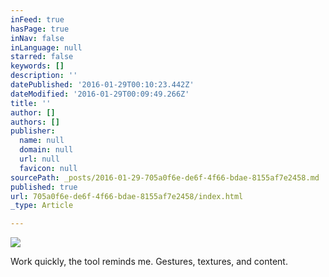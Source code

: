 ```yaml
---
inFeed: true
hasPage: true
inNav: false
inLanguage: null
starred: false
keywords: []
description: ''
datePublished: '2016-01-29T00:10:23.442Z'
dateModified: '2016-01-29T00:09:49.266Z'
title: ''
author: []
authors: []
publisher:
  name: null
  domain: null
  url: null
  favicon: null
sourcePath: _posts/2016-01-29-705a0f6e-de6f-4f66-bdae-8155af7e2458.md
published: true
url: 705a0f6e-de6f-4f66-bdae-8155af7e2458/index.html
_type: Article

---
```

![](https://the-grid-user-content.s3-us-west-2.amazonaws.com/7dc82197-a911-485a-a40c-e2e2cf68fb74.jpg)

Work quickly, the tool reminds me. Gestures, textures, and content.